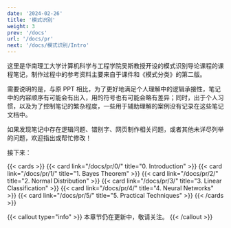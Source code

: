 ```yaml
---
date: '2024-02-26'
title: '模式识别'
weight: 3
prev: '/docs'
url: '/docs/pr'
next: '/docs/模式识别/Intro'
---
```


这里是华南理工大学计算机科学与工程学院吴斯教授开设的模式识别导论课程的课程笔记，制作过程中的参考资料主要来自于课件和《模式分类》的第二版。

需要说明的是，与原 PPT 相比，为了更好地满足个人理解中的逻辑承接性，笔记中的内容顺序有可能会有出入，用的符号也有可能会略有差异；同时，出于个人习惯，以及为了控制笔记的繁杂程度，一些用于辅助理解的案例没有记录在这些笔记文档中。

如果发现笔记中存在逻辑问题、错别字、网页制作相关问题，或者其他未详尽列举的问题，欢迎指出或帮忙修改！

接下来：

{{< cards >}}
  {{< card link="/docs/pr/0/" title="0. Introduction" >}}
  {{< card link="/docs/pr/1/" title="1. Bayes Theorem" >}}
  {{< card link="/docs/pr/2/" title="2. Normal Distribution" >}}
  {{< card link="/docs/pr/3/" title="3. Linear Classification" >}}
  {{< card link="/docs/pr/4/" title="4. Neural Networks" >}}
  {{< card link="/docs/pr/5/" title="5. Practical Techniques" >}}
{{< /cards >}}

{{< callout type="info" >}}
本章节仍在更新中，敬请关注。
{{< /callout >}}